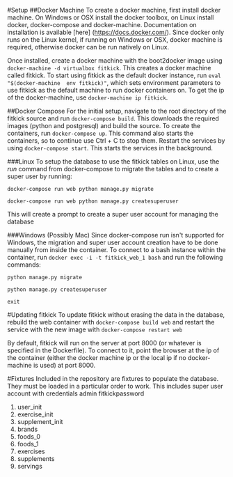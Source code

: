 
#Setup
##Docker Machine
To create a docker machine, first install docker machine. On Windows or OSX install the docker toolbox, on Linux install
docker, docker-compose and docker-machine. Documentation on installation is available [here] (https://docs.docker.com/). Since
docker only runs on the Linux kernel, if running on Windows or OSX, docker machine is required, otherwise docker can be run natively
on Linux.

Once installed, create a docker machine with the boot2docker image using `docker-machine -d virtualbox fitkick`.
This creates a docker machine called fitkick. To start using fitkick as the default docker instance, run `eval "$(docker-machine 
env fitkick)"`, which sets environment parameters to use fitkick as the default machine to run docker containers on.
To get the ip of the docker-machine, use `docker-machine ip fitkick`.

##Docker Compose
For the initial setup, navigate to the root directory of the fitkick source and run `docker-compose build`. This downloads
the required images (python and postgresql) and build the source. To create the containers, run `docker-compose up`.
This command also starts the containers, so to continue use Ctrl + C to stop them. Restart the services by using `docker-compose start`.
This starts the services in the background. 

###Linux
To setup the database to use the fitkick tables on Linux, use the *run* command from docker-compose to migrate the tables
and to create a super user by running: 

`docker-compose run web python manage.py migrate`

`docker-compose run web python manage.py createsuperuser`

This will create a prompt to create a super user account for managing the database

###Windows (Possibly Mac)
Since docker-compose run isn't supported for Windows, the migration and super user account creation have to be done manually
from inside the container. To connect to a bash instance within the container, run `docker exec -i -t fitkick_web_1 bash` and run the 
following commands:


`python manage.py migrate`

`python manage.py createsuperuser`

`exit`

#Updating fitkick
To update fitkick without erasing the data in the database, rebuild the web container with `docker-compose build web` and restart
the service with the new image with `docker-compose restart web`

By default, fitkick will run on the server at port 8000 (or whatever is specified in the Dockerfile). To connect to it, point the browser
at the ip of the container (either the docker machine ip or the local ip if no docker-machine is used) at port 8000.

#Fixtures
Included in the repository are fixtures to populate the database. They must be loaded in a particular order to work.
This includes super user account with credentials admin fitkickpassword

1. user_init
2. exercise_init
3. supplement_init
4. brands
5. foods_0
6. foods_1
7. exercises
8. supplements
9. servings


